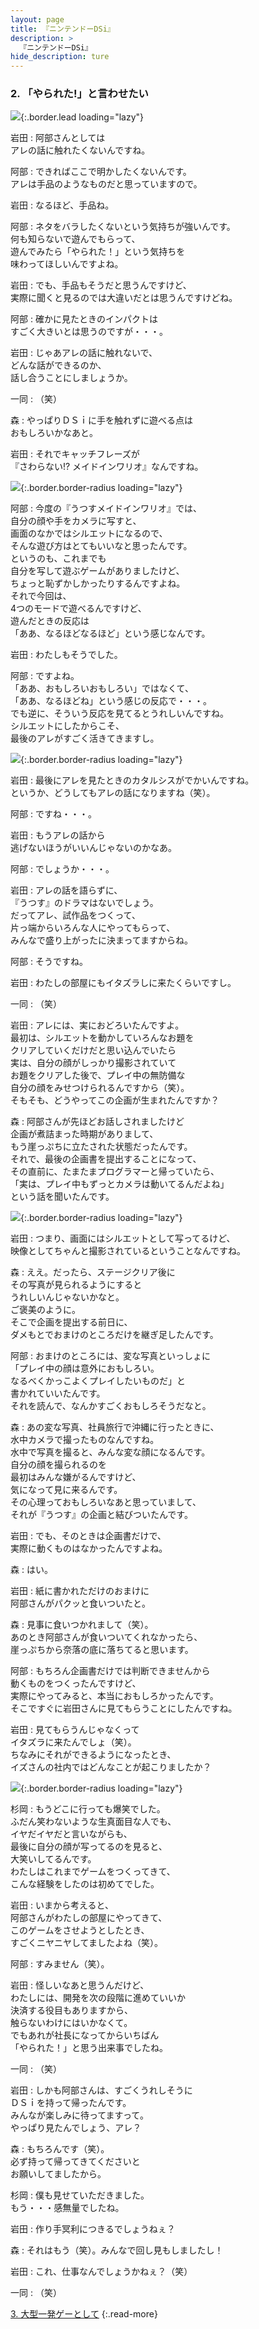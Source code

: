 ```yaml
---
layout: page
title: 『ニンテンドーDSi』
description: >
  『ニンテンドーDSi』
hide_description: ture
---
```


### 2. 「やられた!」と言わせたい

![](/interviews/jp/nds/dsi/vol6/img/mainvisual2.jpg){:.border.lead loading="lazy"}

岩田
: 阿部さんとしては<br>アレの話に触れたくないんですね。

阿部
: できればここで明かしたくないんです。<br>アレは手品のようなものだと思っていますので。

岩田
: なるほど、手品ね。

阿部
: ネタをバラしたくないという気持ちが強いんです。<br>何も知らないで遊んでもらって、<br>遊んでみたら「やられた！」という気持ちを<br>味わってほしいんですよね。

岩田
: でも、手品もそうだと思うんですけど、<br>実際に聞くと見るのでは大違いだとは思うんですけどね。

阿部
: 確かに見たときのインパクトは<br>すごく大きいとは思うのですが・・・。

岩田
: じゃあアレの話に触れないで、<br>どんな話ができるのか、<br>話し合うことにしましょうか。

一同
: （笑）

森
: やっぱりＤＳｉに手を触れずに遊べる点は<br>おもしろいかなあと。

岩田
: それでキャッチフレーズが<br>『さわらない!? メイドインワリオ』なんですね。

![](/interviews/jp/nds/dsi/vol6/img/image06.jpg){:.border.border-radius loading="lazy"}

阿部
: 今度の『うつすメイドインワリオ』では、<br>自分の顔や手をカメラに写すと、<br>画面のなかではシルエットになるので、<br>そんな遊び方はとてもいいなと思ったんです。<br>というのも、これまでも<br>自分を写して遊ぶゲームがありましたけど、<br>ちょっと恥ずかしかったりするんですよね。<br>それで今回は、<br>4つのモードで遊べるんですけど、<br>遊んだときの反応は<br>「ああ、なるほどなるほど」という感じなんです。

岩田
: わたしもそうでした。

阿部
: ですよね。<br>「ああ、おもしろいおもしろい」ではなくて、<br>「ああ、なるほどね」という感じの反応で・・・。<br>でも逆に、そういう反応を見てるとうれしいんですね。<br>シルエットにしたからこそ、<br>最後のアレがすごく活きてきますし。

![](/interviews/jp/nds/dsi/vol6/img/image07.jpg){:.border.border-radius loading="lazy"}

岩田
: 最後にアレを見たときのカタルシスがでかいんですね。<br>というか、どうしてもアレの話になりますね（笑）。

阿部
: ですね・・・。

岩田
: もうアレの話から<br>逃げないほうがいいんじゃないのかなあ。

阿部
: でしょうか・・・。

岩田
: アレの話を語らずに、<br>『うつす』のドラマはないでしょう。<br>だってアレ、試作品をつくって、<br>片っ端からいろんな人にやってもらって、<br>みんなで盛り上がったに決まってますからね。

阿部
: そうですね。

岩田
: わたしの部屋にもイタズラしに来たくらいですし。

一同
: （笑）

岩田
: アレには、実におどろいたんですよ。<br>最初は、シルエットを動かしていろんなお題を<br>クリアしていくだけだと思い込んでいたら<br>実は、自分の顔がしっかり撮影されていて<br>お題をクリアした後で、プレイ中の無防備な<br>自分の顔をみせつけられるんですから（笑）。<br>そもそも、どうやってこの企画が生まれたんですか？

森
: 阿部さんが先ほどお話しされましたけど<br>企画が煮詰まった時期がありまして、<br>もう崖っぷちに立たされた状態だったんです。<br>それで、最後の企画書を提出することになって、<br>その直前に、たまたまプログラマーと帰っていたら、<br>「実は、プレイ中もずっとカメラは動いてるんだよね」<br>という話を聞いたんです。

![](/interviews/jp/nds/dsi/vol6/img/image08.jpg){:.border.border-radius loading="lazy"}

岩田
: つまり、画面にはシルエットとして写ってるけど、<br>映像としてちゃんと撮影されているということなんですね。

森
: ええ。だったら、ステージクリア後に<br>その写真が見られるようにすると<br>うれしいんじゃないかなと。<br>ご褒美のように。<br>そこで企画を提出する前日に、<br>ダメもとでおまけのところだけを継ぎ足したんです。

阿部
: おまけのところには、変な写真といっしょに<br>「プレイ中の顔は意外におもしろい。<br>なるべくかっこよくプレイしたいものだ」と<br>書かれていいたんです。<br>それを読んで、なんかすごくおもしろそうだなと。

森
: あの変な写真、社員旅行で沖縄に行ったときに、<br>水中カメラで撮ったものなんですね。<br>水中で写真を撮ると、みんな変な顔になるんです。<br>自分の顔を撮られるのを<br>最初はみんな嫌がるんですけど、<br>気になって見に来るんです。<br>その心理っておもしろいなあと思っていまして、<br>それが『うつす』の企画と結びついたんです。

岩田
: でも、そのときは企画書だけで、<br>実際に動くものはなかったんですよね。

森
: はい。

岩田
: 紙に書かれただけのおまけに<br>阿部さんがパクッと食いついたと。

森
: 見事に食いつかれまして（笑）。<br>あのとき阿部さんが食いついてくれなかったら、<br>崖っぷちから奈落の底に落ちてると思います。

阿部
: もちろん企画書だけでは判断できませんから<br>動くものをつくったんですけど、<br>実際にやってみると、本当におもしろかったんです。<br>そこですぐに岩田さんに見てもらうことにしたんですね。

岩田
: 見てもらうんじゃなくって<br>イタズラに来たんでしょ（笑）。<br>ちなみにそれができるようになったとき、<br>イズさんの社内ではどんなことが起こりましたか？

![](/interviews/jp/nds/dsi/vol6/img/image09.jpg){:.border.border-radius loading="lazy"}

杉岡
: もうどこに行っても爆笑でした。<br>ふだん笑わないような生真面目な人でも、<br>イヤだイヤだと言いながらも、<br>最後に自分の顔が写ってるのを見ると、<br>大笑いしてるんです。<br>わたしはこれまでゲームをつくってきて、<br>こんな経験をしたのは初めてでした。

岩田
: いまから考えると、<br>阿部さんがわたしの部屋にやってきて、<br>このゲームをさせようとしたとき、<br>すごくニヤニヤしてましたよね（笑）。

阿部
: すみません（笑）。

岩田
: 怪しいなあと思うんだけど、<br>わたしには、開発を次の段階に進めていいか<br>決済する役目もありますから、<br>触らないわけにはいかなくて。<br>でもあれが社長になってからいちばん<br>「やられた！」と思う出来事でしたね。

一同
: （笑）

岩田
: しかも阿部さんは、すごくうれしそうに<br>ＤＳｉを持って帰ったんです。<br>みんなが楽しみに待ってますって。<br>やっぱり見たんでしょう、アレ？

森
: もちろんです（笑）。<br>必ず持って帰ってきてくださいと<br>お願いしてましたから。

杉岡
: 僕も見せていただきました。<br>もう・・・感無量でしたね。

岩田
: 作り手冥利につきるでしょうねぇ？

森
: それはもう（笑）。みんなで回し見もしましたし！

岩田
: これ、仕事なんでしょうかねぇ？（笑）

一同
: （笑）

[3. 大型一発ゲーとして](3.md)
{:.read-more}

